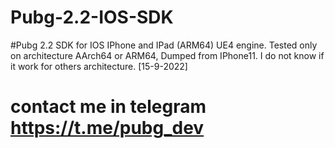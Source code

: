 # Pubg-2.2-IOS-SDK
#Pubg 2.2 SDK for IOS IPhone and IPad (ARM64) UE4 engine. Tested only on architecture AArch64 or ARM64, Dumped from IPhone11. I do not know if it work for others architecture. [15-9-2022]
# contact me in telegram https://t.me/pubg_dev
